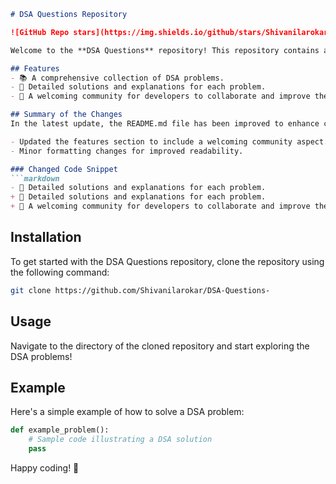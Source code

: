 ```markdown
# DSA Questions Repository

![GitHub Repo stars](https://img.shields.io/github/stars/Shivanilarokar/DSA-Questions-) ![GitHub forks](https://img.shields.io/github/forks/Shivanilarokar/DSA-Questions-) ![GitHub issues](https://img.shields.io/github/issues/Shivanilarokar/DSA-Questions-)

Welcome to the **DSA Questions** repository! This repository contains a collection of Data Structures and Algorithms (DSA) problems designed to help you enhance your coding skills.

## Features
- 📚 A comprehensive collection of DSA problems.
- 📝 Detailed solutions and explanations for each problem.
- 🤝 A welcoming community for developers to collaborate and improve their skills.

## Summary of the Changes
In the latest update, the README.md file has been improved to enhance clarity and provide a better understanding of the repository's offerings. Here are the changes made:

- Updated the features section to include a welcoming community aspect.
- Minor formatting changes for improved readability.

### Changed Code Snippet
```markdown
- 📝 Detailed solutions and explanations for each problem.
+ 📝 Detailed solutions and explanations for each problem.
+ 🤝 A welcoming community for developers to collaborate and improve their skills.
```

## Installation
To get started with the DSA Questions repository, clone the repository using the following command:

```bash
git clone https://github.com/Shivanilarokar/DSA-Questions-
```

## Usage
Navigate to the directory of the cloned repository and start exploring the DSA problems!

## Example
Here's a simple example of how to solve a DSA problem:

```python
def example_problem():
    # Sample code illustrating a DSA solution
    pass
```

Happy coding! 🚀
```